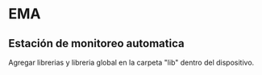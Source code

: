 # EMA
## Estación de monitoreo automatica


Agregar librerias y libreria global en la carpeta "lib" dentro del dispositivo.
